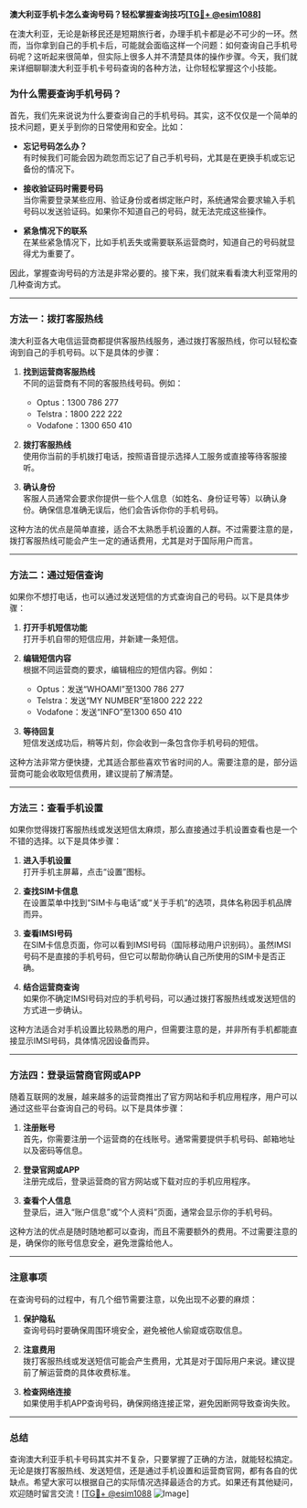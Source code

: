 **澳大利亚手机卡怎么查询号码？轻松掌握查询技巧[[TG💪+ @esim1088](https://t.me/s/esim1088)]**

在澳大利亚，无论是新移民还是短期旅行者，办理手机卡都是必不可少的一环。然而，当你拿到自己的手机卡后，可能就会面临这样一个问题：如何查询自己手机号码呢？这听起来很简单，但实际上很多人并不清楚具体的操作步骤。今天，我们就来详细聊聊澳大利亚手机卡号码查询的各种方法，让你轻松掌握这个小技能。

### **为什么需要查询手机号码？**

首先，我们先来说说为什么要查询自己的手机号码。其实，这不仅仅是一个简单的技术问题，更关乎到你的日常使用和安全。比如：

- **忘记号码怎么办？**  
  有时候我们可能会因为疏忽而忘记了自己手机号码，尤其是在更换手机或忘记备份的情况下。
  
- **接收验证码时需要号码**  
  当你需要登录某些应用、验证身份或者绑定账户时，系统通常会要求输入手机号码以发送验证码。如果你不知道自己的号码，就无法完成这些操作。

- **紧急情况下的联系**  
  在某些紧急情况下，比如手机丢失或需要联系运营商时，知道自己的号码就显得尤为重要了。

因此，掌握查询号码的方法是非常必要的。接下来，我们就来看看澳大利亚常用的几种查询方式。

---

### **方法一：拨打客服热线**

澳大利亚各大电信运营商都提供客服热线服务，通过拨打客服热线，你可以轻松查询到自己的手机号码。以下是具体的步骤：

1. **找到运营商客服热线**  
   不同的运营商有不同的客服热线号码。例如：
   - Optus：1300 786 277  
   - Telstra：1800 222 222  
   - Vodafone：1300 650 410  

2. **拨打客服热线**  
   使用你当前的手机拨打电话，按照语音提示选择人工服务或直接等待客服接听。

3. **确认身份**  
   客服人员通常会要求你提供一些个人信息（如姓名、身份证号等）以确认身份。确保信息准确无误后，他们会告诉你你的手机号码。

这种方法的优点是简单直接，适合不太熟悉手机设置的人群。不过需要注意的是，拨打客服热线可能会产生一定的通话费用，尤其是对于国际用户而言。

---

### **方法二：通过短信查询**

如果你不想打电话，也可以通过发送短信的方式查询自己的号码。以下是具体步骤：

1. **打开手机短信功能**  
   打开手机自带的短信应用，并新建一条短信。

2. **编辑短信内容**  
   根据不同运营商的要求，编辑相应的短信内容。例如：
   - Optus：发送“WHOAMI”至1300 786 277  
   - Telstra：发送“MY NUMBER”至1800 222 222  
   - Vodafone：发送“INFO”至1300 650 410  

3. **等待回复**  
   短信发送成功后，稍等片刻，你会收到一条包含你手机号码的短信。

这种方法非常方便快捷，尤其适合那些喜欢节省时间的人。需要注意的是，部分运营商可能会收取短信费用，建议提前了解清楚。

---

### **方法三：查看手机设置**

如果你觉得拨打客服热线或发送短信太麻烦，那么直接通过手机设置查看也是一个不错的选择。以下是具体步骤：

1. **进入手机设置**  
   打开手机主屏幕，点击“设置”图标。

2. **查找SIM卡信息**  
   在设置菜单中找到“SIM卡与电话”或“关于手机”的选项，具体名称因手机品牌而异。

3. **查看IMSI号码**  
   在SIM卡信息页面，你可以看到IMSI号码（国际移动用户识别码）。虽然IMSI号码不是直接的手机号码，但它可以帮助你确认自己所使用的SIM卡是否正确。

4. **结合运营商查询**  
   如果你不确定IMSI号码对应的手机号码，可以通过拨打客服热线或发送短信的方式进一步确认。

这种方法适合对手机设置比较熟悉的用户，但需要注意的是，并非所有手机都能直接显示IMSI号码，具体情况因设备而异。

---

### **方法四：登录运营商官网或APP**

随着互联网的发展，越来越多的运营商推出了官方网站和手机应用程序，用户可以通过这些平台查询自己的号码。以下是具体步骤：

1. **注册账号**  
   首先，你需要注册一个运营商的在线账号。通常需要提供手机号码、邮箱地址以及密码等信息。

2. **登录官网或APP**  
   注册完成后，登录运营商的官方网站或下载对应的手机应用程序。

3. **查看个人信息**  
   登录后，进入“账户信息”或“个人资料”页面，通常会显示你的手机号码。

这种方法的优点是随时随地都可以查询，而且不需要额外的费用。不过需要注意的是，确保你的账号信息安全，避免泄露给他人。

---

### **注意事项**

在查询号码的过程中，有几个细节需要注意，以免出现不必要的麻烦：

1. **保护隐私**  
   查询号码时要确保周围环境安全，避免被他人偷窥或窃取信息。

2. **注意费用**  
   拨打客服热线或发送短信可能会产生费用，尤其是对于国际用户来说。建议提前了解运营商的具体收费标准。

3. **检查网络连接**  
   如果使用手机APP查询号码，确保网络连接正常，避免因断网导致查询失败。

---

### **总结**

查询澳大利亚手机卡号码其实并不复杂，只要掌握了正确的方法，就能轻松搞定。无论是拨打客服热线、发送短信，还是通过手机设置和运营商官网，都有各自的优缺点。希望大家可以根据自己的实际情况选择最适合的方式。如果还有其他疑问，欢迎随时留言交流！[[TG💪+ @esim1088](https://t.me/s/esim1088) ![Image](https://i.postimg.cc/4NQfJmqS/Snipaste-2025-05-13-00-14-12.png)]
